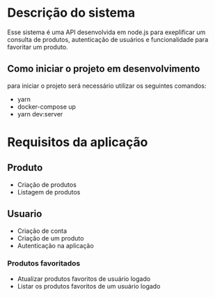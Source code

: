 # Descrição do sistema
Esse sistema é uma API desenvolvida em node.js para exeplificar um consulta de produtos, autenticação de usuários e funcionalidade para favoritar um produto.

## Como iniciar o projeto em desenvolvimento
para iniciar o projeto será necessário utilizar os seguintes comandos:
- yarn
- docker-compose up
- yarn dev:server

# Requisitos da aplicação

## Produto
- Criação de produtos
- Listagem de produtos

## Usuario
- Criação de conta
- Criação de um produto
- Autenticação na aplicação

### Produtos favoritados
- Atualizar produtos favoritos de usuário logado
- Listar os produtos favoritos de um usuário logado
